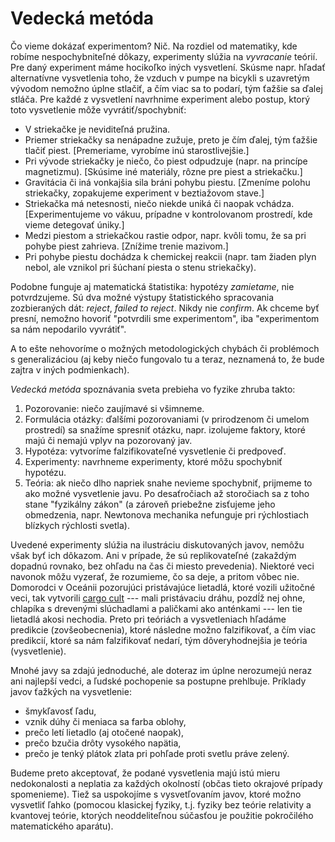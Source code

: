 # Vedecká metóda

Čo vieme dokázať experimentom? Nič. Na rozdiel od matematiky, kde robíme nespochybniteľné dôkazy, experimenty slúžia na _vyvracanie_ teórií. Pre daný experiment máme hocikoľko iných vysvetlení. Skúsme napr. hľadať alternatívne vysvetlenia toho, že vzduch v pumpe na bicykli s uzavretým vývodom nemožno úplne stlačiť, a čím viac sa to podarí, tým ťažšie sa ďalej stláča. Pre každé z vysvetlení navrhnime experiment alebo postup, ktorý toto vysvetlenie môže vyvrátiť/spochybniť:
* V striekačke je neviditeľná pružina.
* Priemer striekačky sa nenápadne zužuje, preto je čím ďalej, tým ťažšie tlačiť piest. [Premeriame, vyrobíme inú starostlivejšie.]
* Pri vývode striekačky je niečo, čo piest odpudzuje (napr. na princípe magnetizmu). [Skúsime iné materiály, rôzne pre piest a striekačku.]
* Gravitácia či iná vonkajšia sila bráni pohybu piestu. [Zmeníme polohu striekačky, zopakujeme experiment v beztiažovom stave.]
* Striekačka má netesnosti, niečo niekde uniká či naopak vchádza. [Experimentujeme vo vákuu, prípadne v kontrolovanom prostredí, kde vieme detegovať úniky.]
* Medzi piestom a striekačkou rastie odpor, napr. kvôli tomu, že sa pri pohybe piest zahrieva. [Znížime trenie mazivom.]
* Pri pohybe piestu dochádza k chemickej reakcii (napr. tam žiaden plyn nebol, ale vznikol pri šúchaní piesta o stenu striekačky).

Podobne funguje aj matematická štatistika: hypotézy _zamietame_, nie potvrdzujeme.
Sú dva možné výstupy štatistického spracovania zozbieraných dát: _reject_, _failed to reject_. Nikdy nie _confirm_.
Ak chceme byť presní, nemožno hovoriť "potvrdili sme experimentom", iba "experimentom sa nám nepodarilo vyvrátiť".

A to ešte nehovoríme o možných metodologických chybách či problémoch s generalizáciou (aj keby niečo fungovalo tu a teraz, neznamená to, že bude zajtra v iných podmienkach).

_Vedecká metóda_ spoznávania sveta prebieha vo fyzike zhruba takto:
1. Pozorovanie: niečo zaujímavé si všimneme.
2. Formulácia otázky: ďalšími pozorovaniami (v prirodzenom či umelom prostredí) sa snažíme spresniť otázku, napr. izolujeme faktory, ktoré majú či nemajú vplyv na pozorovaný jav.
3. Hypotéza: vytvoríme falzifikovateľné vysvetlenie či predpoveď.
4. Experimenty: navrhneme experimenty, ktoré môžu spochybniť hypotézu.
5. Teória: ak niečo dlho napriek snahe nevieme spochybniť, prijmeme to ako možné vysvetlenie javu.
Po desaťročiach až storočiach sa z toho stane "fyzikálny zákon" (a zároveň priebežne zisťujeme jeho obmedzenia, napr. Newtonova mechanika nefunguje pri rýchlostiach blízkych rýchlosti svetla).

Uvedené experimenty slúžia na ilustráciu diskutovaných javov, nemôžu však byť ich dôkazom. Ani v prípade, že sú replikovateľné (zakaždým dopadnú rovnako, bez ohľadu na čas či miesto prevedenia). Niektoré veci navonok môžu vyzerať, že rozumieme, čo sa deje, a pritom vôbec nie. Domorodci v Oceánii pozorujúci pristávajúce lietadlá, ktoré vozili užitočné veci, tak vytvorili [cargo cult](https://calteches.library.caltech.edu/51/2/CargoCult.htm) --- mali pristávaciu dráhu, pozdĺž nej ohne, chlapíka s drevenými slúchadlami a paličkami ako anténkami --- len tie lietadlá akosi nechodia. Preto pri teóriách a vysvetleniach hľadáme predikcie (zovšeobecnenia), ktoré následne možno falzifikovať, a čím viac predikcií, ktoré sa nám falzifikovať nedarí, tým dôveryhodnejšia je teória (vysvetlenie).

Mnohé javy sa zdajú jednoduché, ale doteraz im úplne nerozumejú neraz ani najlepší vedci, a ľudské pochopenie sa postupne prehlbuje. Príklady javov ťažkých na vysvetlenie:
* šmykľavosť ľadu,
* vznik dúhy či meniaca sa farba oblohy,
* prečo letí lietadlo (aj otočené naopak),
* prečo bzučia drôty vysokého napätia,
* prečo je tenký plátok zlata pri pohľade proti svetlu práve zelený.

Budeme preto akceptovať, že podané vysvetlenia majú istú mieru nedokonalosti a neplatia za každých okolností (občas tieto okrajové prípady spomenieme).
Tiež sa uspokojíme s vysvetľovaním javov, ktoré možno vysvetliť ľahko (pomocou klasickej fyziky, t.j. fyziky bez teórie relativity a kvantovej teórie, ktorých neoddeliteľnou súčasťou je použitie pokročilého matematického aparátu).
